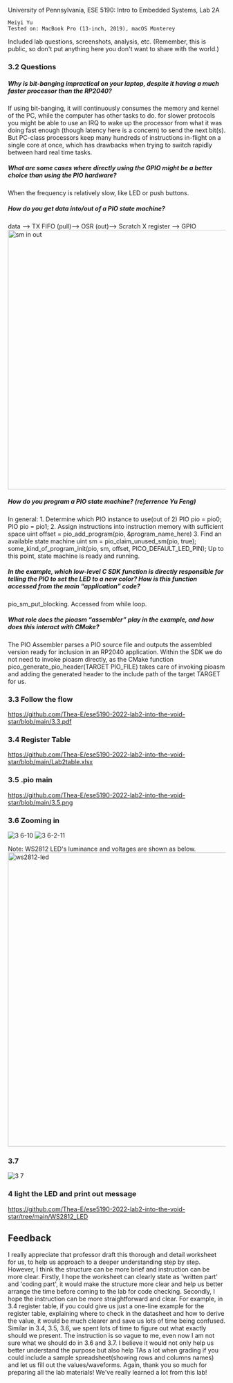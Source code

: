 University of Pennsylvania, ESE 5190: Intro to Embedded Systems, Lab 2A

    Meiyi Yu
    Tested on: MacBook Pro (13-inch, 2019), macOS Monterey

Included lab questions, screenshots, analysis, etc. (Remember, this is public, so don't put anything here you don't want to share with the world.)


### 3.2 Questions
##### Why is bit-banging impractical on your laptop, despite it having a much faster processor than the RP2040? 
If using bit-banging, it will continuously consumes the memory and kernel of the PC, while the computer has other tasks to do.  for slower protocols you might be able to use an IRQ to wake up the processor from what it was doing fast enough (though latency here is a concern) to send the next bit(s). But PC-class processors keep many hundreds of instructions in-flight on a single core at once, which has drawbacks when trying to switch rapidly between hard real time tasks. 

##### What are some cases where directly using the GPIO might be a better choice than using the PIO hardware? 
When the frequency is relatively slow, like LED or push buttons.

##### How do you get data into/out of a PIO state machine? 
data --> TX FIFO (pull)--> OSR (out)--> Scratch X register --> GPIO
<img width="600" alt="sm in out" src="https://user-images.githubusercontent.com/84453030/196310096-0ec36f27-5dcb-4d9c-a8ae-95db20eded8c.png">

##### How do you program a PIO state machine? (referrence Yu Feng)
In general: 1. Determine which PIO instance to use(out of 2) PIO pio = pio0; PIO pio = pio1; 2. Assign instructions into instruction memory with sufficient space uint offset = pio_add_program(pio, &program_name_here) 3. Find an available state machine uint sm = pio_claim_unused_sm(pio, true); some_kind_of_program_init(pio, sm, offset, PICO_DEFAULT_LED_PIN); Up to this point, state machine is ready and running.

##### In the example, which low-level C SDK function is directly responsible for telling the PIO to set the LED to a new color? How is this function accessed from the main “application” code? 
pio_sm_put_blocking. Accessed from while loop.

##### What role does the pioasm “assembler” play in the example, and how does this interact with CMake? 
The PIO Assembler parses a PIO source file and outputs the assembled version ready for inclusion in an RP2040
application. Within the SDK we do not need to invoke pioasm directly, as the CMake function pico_generate_pio_header(TARGET
PIO_FILE) takes care of invoking pioasm and adding the generated header to the include path of the target TARGET
for us.

### 3.3 Follow the flow
https://github.com/Thea-E/ese5190-2022-lab2-into-the-void-star/blob/main/3.3.pdf

### 3.4 Register Table
https://github.com/Thea-E/ese5190-2022-lab2-into-the-void-star/blob/main/Lab2table.xlsx

### 3.5 .pio main
https://github.com/Thea-E/ese5190-2022-lab2-into-the-void-star/blob/main/3.5.png

### 3.6 Zooming in
![3 6-10](https://user-images.githubusercontent.com/84453030/196324086-12c44d28-0772-47fb-b852-a40b2e117ef7.jpg)
![3 6-2-11](https://user-images.githubusercontent.com/84453030/196327013-01013362-2095-4903-a19f-8dd4190a6a4f.jpg)

Note: WS2812 LED's luminance and voltages are shown as below.
<img width="680" alt="ws2812-led" src="https://user-images.githubusercontent.com/84453030/196325556-b91d7bcd-ffd5-4eab-93aa-92cd9822e97a.png">

### 3.7
![3 7](https://user-images.githubusercontent.com/84453030/196327032-9730b76f-5b62-4476-acf0-fcfb1b0ed6b0.jpeg)

### 4 light the LED and print out message
https://github.com/Thea-E/ese5190-2022-lab2-into-the-void-star/tree/main/WS2812_LED


## Feedback
I really appreciate that professor draft this thorough and detail worksheet for us, to help us approach to a deeper understanding step by step. However, I think the structure can be more brief and instruction can be more clear. 
Firstly, I hope the worksheet can clearly state as 'written part' and 'coding part', it would make the structure more clear and help us better arrange the time before coming to the lab for code checking.
Secondly, I hope the instruction can be more straightforward and clear.
For example, in 3.4 register table, if you could give us just a one-line example for the register table, explaining where to check in the datasheet and how to derive the value, it would be much clearer and save us lots of time being confused. 
Similar in 3.4, 3.5, 3.6, we spent lots of time to figure out what exactly should we present. The instruction is so vague to me, even now I am not sure what we should do in 3.6 and 3.7. I believe it would not only help us better understand the purpose but also help TAs a lot when grading if you could include a sample spreadsheet(showing rows and columns names) and let us fill out the values/waveforms. 
Again, thank you so much for preparing all the lab materials! We've really learned a lot from this lab!
